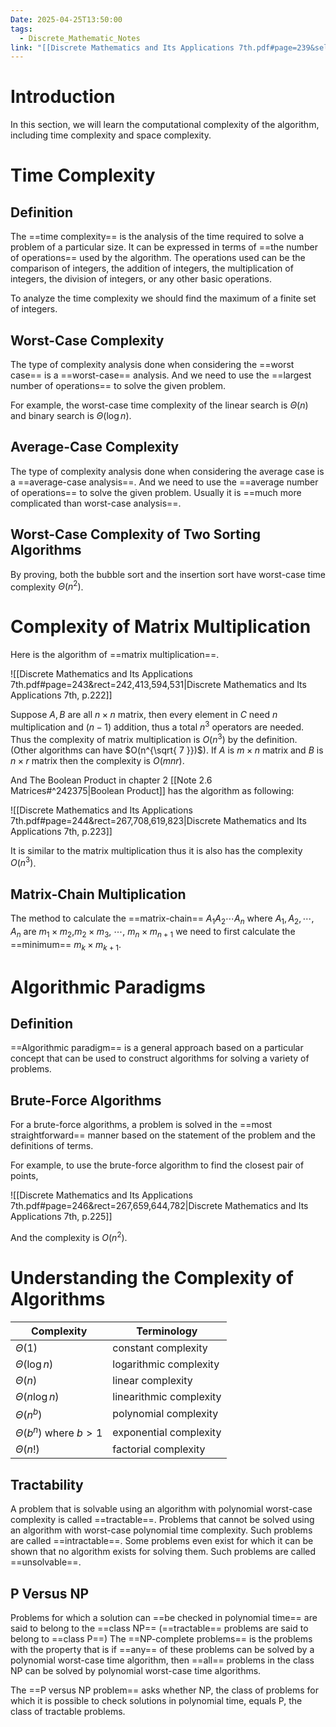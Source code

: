 ```yaml
---
Date: 2025-04-25T13:50:00
tags:
  - Discrete_Mathematic_Notes
link: "[[Discrete Mathematics and Its Applications 7th.pdf#page=239&selection=1099,1,1100,24&color=yellow|The link of chapter 3.3, Discrete Mathematics]]"
---
```

# Introduction

In this section, we will learn the computational complexity of the algorithm, including time complexity and space complexity.

# Time Complexity

## Definition

The ==time complexity== is the analysis of the time required to solve a problem of a particular size. It can be expressed in terms of ==the number of operations== used by the algorithm. The operations used can be the comparison of integers, the addition of integers, the multiplication of integers, the division of integers, or any other basic operations.

To analyze the time complexity we should find the maximum of a finite set of integers.

## Worst-Case Complexity

The type of complexity analysis done when considering the ==worst case== is a ==worst-case== analysis. And we need to use the ==largest number of operations== to solve the given problem.

For example, the worst-case time complexity of the linear search is $\Theta(n)$ and binary search is $\Theta(\log n)$.

## Average-Case Complexity

The type of complexity analysis done when considering the average case is a ==average-case analysis==. And we need to use the ==average number of operations== to solve the given problem. Usually it is ==much more complicated than worst-case analysis==.

## Worst-Case Complexity of Two Sorting Algorithms

By proving, both the bubble sort and the insertion sort have worst-case time complexity $\Theta(n^{2})$.

# Complexity of Matrix Multiplication

Here is the algorithm of ==matrix multiplication==.

![[Discrete Mathematics and Its Applications 7th.pdf#page=243&rect=242,413,594,531|Discrete Mathematics and Its Applications 7th, p.222]]

Suppose $A,B$ are all $n\times n$ matrix, then every element in $C$ need $n$ multiplication and $(n-1)$ addition, thus a total $n^{3}$ operators are needed. Thus the complexity of matrix multiplication is $O(n^{3})$ by the definition. (Other algorithms can have $O(n^{\sqrt{ 7 }})$). If $A$ is $m\times n$ matrix and $B$ is $n\times r$ matrix then the complexity is $O(mnr)$.

And The Boolean Product in chapter 2 [[Note 2.6 Matrices#^242375|Boolean Product]] has the algorithm as following:

![[Discrete Mathematics and Its Applications 7th.pdf#page=244&rect=267,708,619,823|Discrete Mathematics and Its Applications 7th, p.223]]

It is similar to the matrix multiplication thus it is also has the complexity $O(n^{3})$.

## Matrix-Chain Multiplication

The method to calculate the ==matrix-chain== $A_{1}A_{2}\cdots A_{n}$ where $A_{1},A_{2},\cdots,A_{n}$ are $m_{1}\times m_{2}$,$m_{2}\times m_{3}$, $\cdots$, $m_{n}\times m_{n+1}$ we need to first calculate the ==minimum== $m_{k}\times m_{k+1}$.

# Algorithmic Paradigms

## Definition

==Algorithmic paradigm== is a general approach based on a particular concept that can be used to construct algorithms for solving a variety of problems.

## Brute-Force Algorithms

For a brute-force algorithms, a problem is solved in the ==most straightforward== manner based on the statement of the problem and the definitions of terms.

For example, to use the brute-force algorithm to find the closest pair of points,

![[Discrete Mathematics and Its Applications 7th.pdf#page=246&rect=267,659,644,782|Discrete Mathematics and Its Applications 7th, p.225]]

And the complexity is $O(n^{2})$.

# Understanding the Complexity of Algorithms


| Complexity                  | Terminology             |
| --------------------------- | ----------------------- |
| $\Theta(1)$                 | constant complexity     |
| $\Theta(\log n)$            | logarithmic complexity  |
| $\Theta(n)$                 | linear complexity       |
| $\Theta(n\log n)$           | linearithmic complexity |
| $\Theta(n^{b})$             | polynomial complexity   |
| $\Theta(b^{n})$ where $b>1$ | exponential complexity  |
| $\Theta(n!)$                | factorial complexity    |
## Tractability

A problem that is solvable using an algorithm with polynomial worst-case complexity is called ==tractable==. 
Problems that cannot be solved using an algorithm with worst-case polynomial time complexity. Such problems are called ==intractable==.
Some problems even exist for which it can be shown that no algorithm exists for solving them. Such problems are called ==unsolvable==.

## P Versus NP

Problems for which a solution can ==be checked in polynomial time== are said to belong to the ==class NP== (==tractable== problems are said to belong to ==class P==)
The ==NP-complete problems== is the problems with the property that is if ==any== of these problems can be solved by a polynomial worst-case time algorithm, then ==all== problems in the class NP can be solved by polynomial worst-case time algorithms.

The ==P versus NP problem== asks whether NP, the class of problems for which it is possible to check solutions in polynomial time, equals P, the class of tractable problems. 

